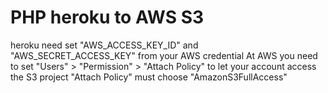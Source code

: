 # PHP heroku to AWS S3
heroku need set "AWS_ACCESS_KEY_ID" and "AWS_SECRET_ACCESS_KEY" from your AWS credential
At AWS you need to set "Users" > "Permission" > "Attach Policy" to let your account access the S3 project
"Attach Policy" must choose "AmazonS3FullAccess"
